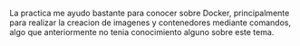 La practica me ayudo bastante para conocer sobre Docker, principalmente para realizar la creacion de imagenes y contenedores mediante comandos, algo que anteriormente no tenia conocimiento alguno sobre este tema.
